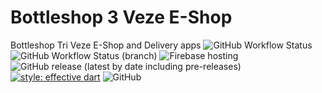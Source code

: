 # Bottleshop 3 Veze E-Shop

Bottleshop Tri Veze E-Shop and Delivery apps
![GitHub Workflow Status](https://img.shields.io/github/workflow/status/cloudis-dev/bottleshop_delivery_app/Flutter%20CI?logo=Flutter&logoColor=blue)
![GitHub Workflow Status (branch)](https://img.shields.io/github/workflow/status/cloudis-dev/bottleshop_delivery_app/Flutter%20CD/master?label=deployment&logo=Firebase)
![Firebase hosting](https://img.shields.io/static/v1?style=flat&logo=flutter&logoColor=blue&label=platform&message=android%20|%20ios%20|%20pwa&color=lightgrey)
![GitHub release (latest by date including pre-releases)](https://img.shields.io/github/v/release/cloudis-dev/bottleshop_delivery_app?include_prereleases)
[![style: effective dart](https://img.shields.io/badge/style-effective_dart-40c4ff.svg)](https://pub.dev/packages/effective_dart)
![GitHub](https://img.shields.io/github/license/cloudis-dev/bottleshop_delivery_app?color=blue)
